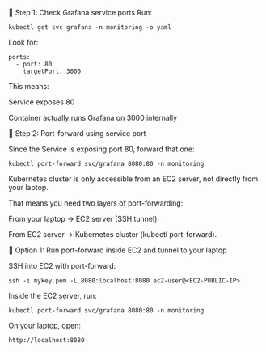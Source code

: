 🔹 Step 1: Check Grafana service ports
Run:
```
kubectl get svc grafana -n monitoring -o yaml
```
Look for:
```
ports:
  - port: 80
    targetPort: 3000
```
This means:

Service exposes 80

Container actually runs Grafana on 3000 internally

🔹 Step 2: Port-forward using service port

Since the Service is exposing port 80, forward that one:
```
kubectl port-forward svc/grafana 8080:80 -n monitoring
```

Kubernetes cluster is only accessible from an EC2 server, not directly from your laptop.

That means you need two layers of port-forwarding:

From your laptop → EC2 server (SSH tunnel).

From EC2 server → Kubernetes cluster (kubectl port-forward).

🔹 Option 1: Run port-forward inside EC2 and tunnel to your laptop

SSH into EC2 with port-forward:
```
ssh -i mykey.pem -L 8080:localhost:8080 ec2-user@<EC2-PUBLIC-IP>
```
Inside the EC2 server, run:
```
kubectl port-forward svc/grafana 8080:80 -n monitoring
```
On your laptop, open:
```
http://localhost:8080
````
